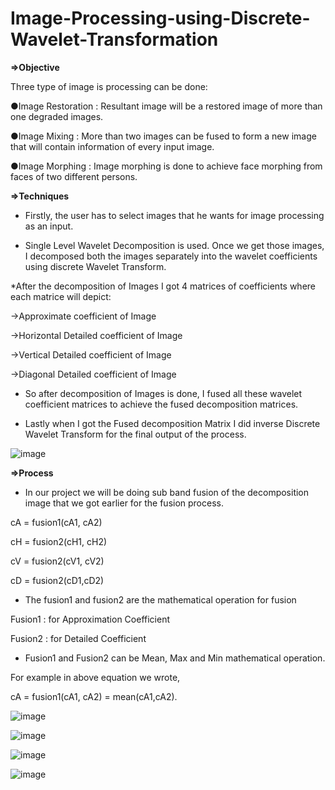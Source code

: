 # Image-Processing-using-Discrete-Wavelet-Transformation
**=>Objective**

Three type of image is processing can be done:

●Image Restoration : Resultant image will be a restored image of more than one degraded
images.

●Image Mixing : More than two images can be fused to form a new image that will contain
information of every input image.

●Image Morphing : Image morphing is done to achieve face morphing from faces of two different
persons.

**=>Techniques**

* Firstly, the user has to select images that he wants for image
processing as an input.

* Single Level Wavelet Decomposition is used. Once we get those images, I decomposed both the images separately into
the wavelet coefficients using discrete Wavelet Transform.

*After the decomposition of Images I got 4 matrices of coefficients where
each matrice will depict:

->Approximate coefficient of Image

->Horizontal Detailed coefficient of Image

->Vertical Detailed coefficient of Image

->Diagonal Detailed coefficient of Image

* So after decomposition of Images is done, I fused all these wavelet coefficient
matrices to achieve the fused decomposition matrices.

* Lastly when I got the Fused decomposition Matrix I did inverse
Discrete Wavelet Transform for the final output of the process.

![image](https://github.com/Satya-bit/Image-Processing-using-Discrete-Wavelet-Transformation/assets/70309925/87db2004-7d00-446e-9947-87f6185454c2)


**=>Process**

* In our project we will be doing sub band fusion of the decomposition image that we got
earlier for the fusion process.

cA = fusion1(cA1, cA2)

cH = fusion2(cH1, cH2)

cV = fusion2(cV1, cV2)

cD = fusion2(cD1,cD2)

* The fusion1 and fusion2 are the mathematical operation for fusion

Fusion1 : for Approximation Coefficient

Fusion2 : for Detailed Coefficient

* Fusion1 and Fusion2 can be Mean, Max and Min mathematical operation.

For example in above equation we wrote,

cA = fusion1(cA1, cA2) = mean(cA1,cA2).

![image](https://github.com/Satya-bit/Image-Processing-using-Discrete-Wavelet-Transformation/assets/70309925/a45714d6-3ca9-448d-bb58-698afb6501a4)

![image](https://github.com/Satya-bit/Image-Processing-using-Discrete-Wavelet-Transformation/assets/70309925/fbd0809c-a25a-47ec-880a-c4486c7c8e9d)

![image](https://github.com/Satya-bit/Image-Processing-using-Discrete-Wavelet-Transformation/assets/70309925/5bc23a85-2400-420b-821d-607e10f2ea7b)

![image](https://github.com/Satya-bit/Image-Processing-using-Discrete-Wavelet-Transformation/assets/70309925/f46b3390-1753-4bae-a983-8d69eeffcaa6)
